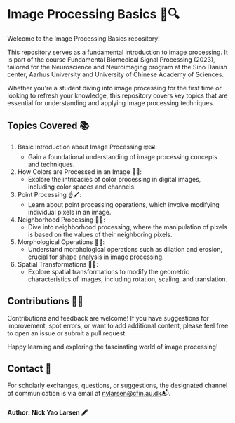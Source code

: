 # Image Processing Basics 📸🔍
Welcome to the Image Processing Basics repository!  

This repository serves as a fundamental introduction to image processing. It is part of the course Fundamental Biomedical Signal Processing (2023), tailored for the Neuroscience and Neuroimaging program at the Sino Danish center, Aarhus University and University of Chinese Academy of Sciences. 

Whether you're a student diving into image processing for the first time or looking to refresh your knowledge, this repository covers key topics that are essential for understanding and applying image processing techniques.

## Topics Covered 📚
1. Basic Introduction about Image Processing 🤓🖼️:
   - Gain a foundational understanding of image processing concepts and techniques.
2. How Colors are Processed in an Image 🌈🎨:
   - Explore the intricacies of color processing in digital images, including color spaces and channels.
3. Point Processing ☝️🖌️:
   - Learn about point processing operations, which involve modifying individual pixels in an image.
4. Neighborhood Processing 🏡🎉:
   - Dive into neighborhood processing, where the manipulation of pixels is based on the values of their neighboring pixels.
5. Morphological Operations 
🏻🔲:
   - Understand morphological operations such as dilation and erosion, crucial for shape analysis in image processing.
6. Spatial Transformations 🚀🌌:
   - Explore spatial transformations to modify the geometric characteristics of images, including rotation, scaling, and translation.

## Contributions 🤝📣
Contributions and feedback are welcome! If you have suggestions for improvement, spot errors, or want to add additional content, please feel free to open an issue or submit a pull request.

Happy learning and exploring the fascinating world of image processing!

## Contact 📧
For scholarly exchanges, questions, or suggestions, the designated channel of communication is via email at nylarsen@cfin.au.dk📬.

#### Author: Nick Yao Larsen 🖋️
